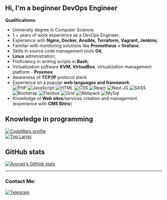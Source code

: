 ## Hi, I'm a beginner DevOps Engineer  

**Qualifications:**  
- University degree in Computer Science;  
- 1 + years of work experience as a DevOps Engineer;  
- Experience with **Nginx, Docker, Ansible, Terraform, Vagrant, Jenkins**;   
- Familiar with monitoring solutions like **Prometheus + Grafana**;  
- Skills in source code management tools **Git**;
- **Linux** administration;  
- Proficiency in writing scripts in **Bash**;
- Virtualization software **KVM, VirtualBox**, virtualization management platform - **Proxmox**
- Awareness of **TCP/IP** protocol stack
- Experience on a popular **web languages and framework**:  
![PHP](https://img.shields.io/badge/PHP-090909?style=for-the-badge&logo=PHP)
![JavaScript](https://img.shields.io/badge/JavaScript-090909?style=for-the-badge&logo=JavaScript)
![HTML](https://img.shields.io/badge/HTML-090909?style=for-the-badge&logo=HTML5)
![CSS](https://img.shields.io/badge/CSS-090909?style=for-the-badge&logo=CSS3)
![React](https://img.shields.io/badge/React-090909?style=for-the-badge&logo=React)
![Next.JS](https://img.shields.io/badge/Next.JS-090909?style=for-the-badge&logo=Next.js)
![SASS](https://img.shields.io/badge/SASS-090909?style=for-the-badge&logo=SASS)
![Bootstrap](https://img.shields.io/badge/Bootstrap-090909?style=for-the-badge&logo=Bootstrap)
![Flexbox](https://img.shields.io/badge/Flexbox-090909?style=for-the-badge&logo=Flexbox)
![Grid](https://img.shields.io/badge/Grid-090909?style=for-the-badge&logo=Grid)
![Webpack](https://img.shields.io/badge/Webpack-090909?style=for-the-badge&logo=Webpack)
![MySql](https://img.shields.io/badge/MySql-090909?style=for-the-badge&logo=MySql)
- Knowledge of **Web sites**/services creation and management (experience with **CMS Bitrix**)

## Knowledge in programming  
[![CodeWars profile](https://www.codewars.com/users/LMarkov/badges/large)](https://www.codewars.com/users/LMarkov)  
[![Top Langs](https://github-readme-stats.vercel.app/api/top-langs/?username=LMarkovWEB)](https://github.com/anuraghazra/github-readme-stats)

## GitHub stats
[![Anurag's GitHub stats](https://github-readme-stats.vercel.app/api?username=LMarkovWEB&count_private=true&show_icons=true)](https://github.com/anuraghazra/github-readme-stats)

---
### Contact Me:
[![Telegram](https://img.shields.io/badge/-Telegram-090909?style=for-the-badge&logo=telegram&logoColor=27A0D9)](https://t.me/LMarkov)
